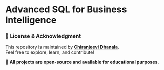 # Advanced SQL for Business Intelligence

### 📜 License & Acknowledgment  
This repository is maintained by **[Chiranjeevi Dhanala](https://github.com/Chirudc)**.  
Feel free to explore, learn, and contribute!  

📌 **All projects are open-source and available for educational purposes.**  
